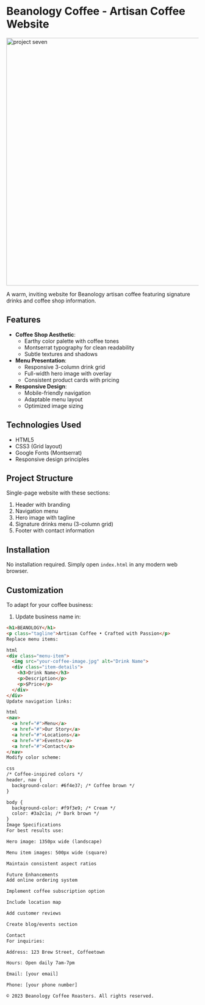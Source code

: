 # Beanology Coffee - Artisan Coffee Website

<img width="1339" height="650" alt="project seven" src="https://github.com/user-attachments/assets/1f9869b2-94b2-4fb9-b7ab-93fecb527f1e" />


A warm, inviting website for Beanology artisan coffee featuring signature drinks and coffee shop information.

## Features

- **Coffee Shop Aesthetic**:
  - Earthy color palette with coffee tones
  - Montserrat typography for clean readability
  - Subtle textures and shadows
- **Menu Presentation**:
  - Responsive 3-column drink grid
  - Full-width hero image with overlay
  - Consistent product cards with pricing
- **Responsive Design**:
  - Mobile-friendly navigation
  - Adaptable menu layout
  - Optimized image sizing

## Technologies Used

- HTML5
- CSS3 (Grid layout)
- Google Fonts (Montserrat)
- Responsive design principles

## Project Structure

Single-page website with these sections:
1. Header with branding
2. Navigation menu
3. Hero image with tagline
4. Signature drinks menu (3-column grid)
5. Footer with contact information

## Installation

No installation required. Simply open `index.html` in any modern web browser.

## Customization

To adapt for your coffee business:

1. Update business name in:
```html
<h1>BEANOLOGY</h1>
<p class="tagline">Artisan Coffee • Crafted with Passion</p>
Replace menu items:

html
<div class="menu-item">
  <img src="your-coffee-image.jpg" alt="Drink Name">
  <div class="item-details">
    <h3>Drink Name</h3>
    <p>Description</p>
    <p>$Price</p>
  </div>
</div>
Update navigation links:

html
<nav>
  <a href="#">Menu</a>
  <a href="#">Our Story</a>
  <a href="#">Locations</a>
  <a href="#">Events</a>
  <a href="#">Contact</a>
</nav>
Modify color scheme:

css
/* Coffee-inspired colors */
header, nav {
  background-color: #6f4e37; /* Coffee brown */
}

body {
  background-color: #f9f3e9; /* Cream */
  color: #3a2c1a; /* Dark brown */
}
Image Specifications
For best results use:

Hero image: 1350px wide (landscape)

Menu item images: 500px wide (square)

Maintain consistent aspect ratios

Future Enhancements
Add online ordering system

Implement coffee subscription option

Include location map

Add customer reviews

Create blog/events section

Contact
For inquiries:

Address: 123 Brew Street, Coffeetown

Hours: Open daily 7am-7pm

Email: [your email]

Phone: [your phone number]

© 2023 Beanology Coffee Roasters. All rights reserved.
